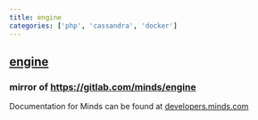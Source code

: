 ```yaml
---
title: engine
categories: ['php', 'cassandra', 'docker']
---
```

## [engine](https://github.com/Minds/engine)

### mirror of https://gitlab.com/minds/engine

Documentation for Minds can be found at [developers.minds.com](https://developers.minds.com/)

